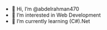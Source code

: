 - 👋 Hi, I’m @abdelrahman470
- 👀 I’m interested in Web Development
- 🌱 I’m currently learning (C#).Net 

<!---
abdelrahman470/abdelrahman470 is a ✨ special ✨ repository because its `README.md` (this file) appears on your GitHub profile.
You can click the Preview link to take a look at your changes.
--->
